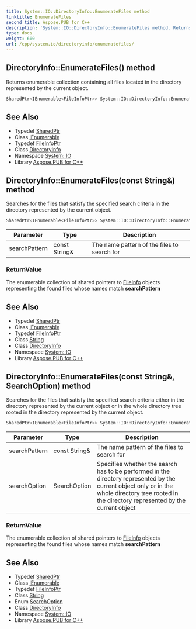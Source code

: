 ```yaml
---
title: System::IO::DirectoryInfo::EnumerateFiles method
linktitle: EnumerateFiles
second_title: Aspose.PUB for C++
description: 'System::IO::DirectoryInfo::EnumerateFiles method. Returns enumerable collection containing all files located in the directory represented by the current object in C++.'
type: docs
weight: 600
url: /cpp/system.io/directoryinfo/enumeratefiles/
---
```

## DirectoryInfo::EnumerateFiles() method


Returns enumerable collection containing all files located in the directory represented by the current object.

```cpp
SharedPtr<IEnumerable<FileInfoPtr>> System::IO::DirectoryInfo::EnumerateFiles()
```

## See Also

* Typedef [SharedPtr](../../../system/sharedptr/)
* Class [IEnumerable](../../../system.collections.generic/ienumerable/)
* Typedef [FileInfoPtr](../../../system/fileinfoptr/)
* Class [DirectoryInfo](../)
* Namespace [System::IO](../../)
* Library [Aspose.PUB for C++](../../../)
## DirectoryInfo::EnumerateFiles(const String\&) method


Searches for the files that satisfy the specified search criteria in the directory represented by the current object.

```cpp
SharedPtr<IEnumerable<FileInfoPtr>> System::IO::DirectoryInfo::EnumerateFiles(const String &searchPattern)
```


| Parameter | Type | Description |
| --- | --- | --- |
| searchPattern | const String\& | The name pattern of the files to search for |

### ReturnValue

The enumerable collection of shared pointers to [FileInfo](../../fileinfo/) objects representing the found files whose names match **searchPattern**

## See Also

* Typedef [SharedPtr](../../../system/sharedptr/)
* Class [IEnumerable](../../../system.collections.generic/ienumerable/)
* Typedef [FileInfoPtr](../../../system/fileinfoptr/)
* Class [String](../../../system/string/)
* Class [DirectoryInfo](../)
* Namespace [System::IO](../../)
* Library [Aspose.PUB for C++](../../../)
## DirectoryInfo::EnumerateFiles(const String\&, SearchOption) method


Searches for the files that satisfy the specified search criteria either in the directory represented by the current object or in the whole directory tree rooted in the directory represented by the current object.

```cpp
SharedPtr<IEnumerable<FileInfoPtr>> System::IO::DirectoryInfo::EnumerateFiles(const String &searchPattern, SearchOption searchOption)
```


| Parameter | Type | Description |
| --- | --- | --- |
| searchPattern | const String\& | The name pattern of the files to search for |
| searchOption | SearchOption | Specifies whether the search has to be performed in the directory represented by the current object only or in the whole directory tree rooted in the directory represented by the current object |

### ReturnValue

The enumerable collection of shared pointers to [FileInfo](../../fileinfo/) objects representing the found files whose names match **searchPattern**

## See Also

* Typedef [SharedPtr](../../../system/sharedptr/)
* Class [IEnumerable](../../../system.collections.generic/ienumerable/)
* Typedef [FileInfoPtr](../../../system/fileinfoptr/)
* Class [String](../../../system/string/)
* Enum [SearchOption](../../searchoption/)
* Class [DirectoryInfo](../)
* Namespace [System::IO](../../)
* Library [Aspose.PUB for C++](../../../)
